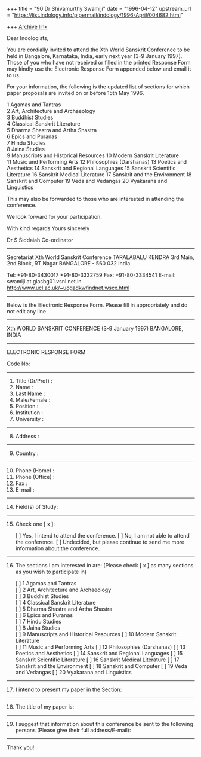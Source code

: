 +++
title = "90 Dr Shivamurthy Swamiji"
date = "1996-04-12"
upstream_url = "https://list.indology.info/pipermail/indology/1996-April/004682.html"

+++
[Archive link](https://list.indology.info/pipermail/indology/1996-April/004682.html)


Dear Indologists,

You are cordially invited to attend the Xth World Sanskrit Conference to be held in Bangalore, Karnataka, India, early next year (3-9 January 1997).  Those of you who have not received or filled in the printed Response Form may kindly use the  Electronic Response Form appended below and email it to us.  

For your information, the following is the updated list of sections for which paper proposals are invited on or before 15th May 1996.

1 	Agamas and Tantras 	
2 	Art, Architecture and Archaeology 	
3 	Buddhist Studies 			
4 	Classical Sanskrit Literature 		
5 	Dharma Shastra and Artha Shastra 	
6 	Epics and Puranas 			
7 	Hindu Studies 				
8 	Jaina Studies 				
9 	Manuscripts and Historical Resources
10 	Modern Sanskrit Literature 		
11 	Music and Performing Arts 
12 	Philosophies (Darshanas) 
13 	Poetics and Aesthetics 
14 	Sanskrit and Regional Languages 
15 	Sanskrit Scientific Literature 
16 	Sanskrit Medical Literature 
17 	Sanskrit and the Environment 
18 	Sanskrit and Computer 
19 	Veda and Vedangas 
20 	Vyakarana and Linguistics 

This may also be forwarded to those who are interested in attending the conference.

We look forward for your participation.

With kind regards
Yours sincerely

Dr S Siddaiah
Co-ordinator
_____________________________________________________
Secretariat
Xth World Sanskrit Conference
TARALABALU  KENDRA
3rd Main, 2nd Block, RT Nagar
BANGALORE - 560 032 
India

Tel:  +91-80-3430017
       +91-80-3332759
Fax: +91-80-3334541
E-mail: swamiji at giasbg01.vsnl.net.in
http://www.ucl.ac.uk/~ucgadkw/indnet.wscx.html


____________________________________________________________________________
Below is the Electronic Response Form.  Please fill in appropriately and do not edit any line
____________________________________________________________________________




Xth WORLD SANSKRIT CONFERENCE  (3-9 January 1997)
BANGALORE,  INDIA
_____________________________________________________________



ELECTRONIC RESPONSE FORM

Code No: 
_____________________________________________________________
1. Title (Dr/Prof)	:  
2. Name		:  
3. Last Name	:  
4. Male/Female	:  
5. Position		:  
6. Institution	:  
7. University	:  
_____________________________________________________________
8. Address		: 



___________________________________________________________  
9.   Country	:
_____________________________________________________________ 
10. Phone (Home)	:  
11. Phone (Office)	:  
12. Fax		:  
13. E-mail	  	:  
_____________________________________________________________
14. Field(s) of Study:   


_____________________________________________________________
15. Check one [ x ]:

	[    ] 	Yes, I  intend to attend the conference.
	[    ] 	No, I am not able to attend the conference.
	[    ] 	Undecided, but please continue to send me more information about the 		conference.
_____________________________________________________________
16. The sections I am interested in are: 
      (Please check [ x ] as many sections as you wish to participate in)

	[    ] 	1 	Agamas and Tantras 			
	[    ] 	2 	Art, Architecture and Archaeology 	
	[    ] 	3 	Buddhist Studies 			
	[    ] 	4 	Classical Sanskrit Literature 		
	[    ] 	5 	Dharma Shastra and Artha Shastra 	
	[    ] 	6 	Epics and Puranas 			
	[    ] 	7 	Hindu Studies 				
	[    ] 	8 	Jaina Studies 				
	[    ] 	9 	Manuscripts and Historical Resources
	[    ] 	10 	Modern Sanskrit Literature 		
	[    ] 	11 	Music and Performing Arts 
	[    ] 	12 	Philosophies (Darshanas) 
	[    ] 	13 	Poetics and Aesthetics 
	[    ] 	14 	Sanskrit and Regional Languages 
	[    ] 	15 	Sanskrit Scientific Literature 
	[    ] 	16 	Sanskrit Medical Literature 
	[    ] 	17 	Sanskrit and the Environment 
	[    ] 	18 	Sanskrit and Computer 
	[    ] 	19 	Veda and Vedangas 
	[    ] 	20 	Vyakarana and Linguistics 

_____________________________________________________________
17.  I intend to present my paper in the Section:


_____________________________________________________________
18. The title of my paper is:


_____________________________________________________________
19. I suggest that information about this conference be sent to the 
       following  persons   (Please give their full address/E-mail):







____________________________________________________________

Thank you!






